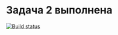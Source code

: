 # Задача 2 выполнена

[![Build status](https://ci.appveyor.com/api/projects/status/ax6ost65i4ijobfg?svg=true)](https://ci.appveyor.com/project/Albus72/ajs-homeworks-testing-3-2)